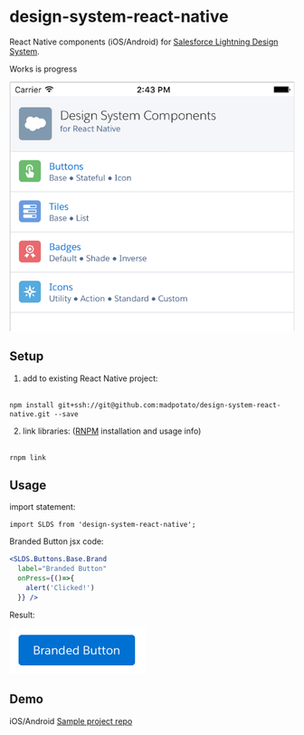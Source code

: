 # design-system-react-native

React Native components (iOS/Android) for [Salesforce Lightning Design System](https://www.lightningdesignsystem.com/). 

Works is progress

![iOS Screenshot](/README_files/ios-screen-small.png?raw=true)

## Setup

1. add to existing React Native project:

  ```

  npm install git+ssh://git@github.com:madpotato/design-system-react-native.git --save

  ```
2. link libraries: ([RNPM](http://facebook.github.io/react-native/releases/0.24/docs/linking-libraries-ios.html#automatic-linking) installation and usage info)

  ```

  rnpm link

  ```
  
## Usage

import statement:

```
import SLDS from 'design-system-react-native';
```

Branded Button jsx code:

```jsx
<SLDS.Buttons.Base.Brand 
  label="Branded Button" 
  onPress={()=>{
    alert('Clicked!')
  }} />
```

Result:

![Branded Button](/README_files/button-small.png?raw=true)


## Demo
iOS/Android [Sample project repo](https://github.com/madpotato/ComponentsApp)

